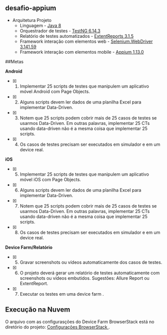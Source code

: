 ## desafio-appium

- Arquitetura Projeto
	- Linguagem	- [Java 8](https://www.java.com/pt_BR/ "Java 8")
	 - Orquestrador de testes - [TestNG 6.14.3](https://testng.org/doc/ "TestNG 6.14.3")
	 - Relatório de testes automatizados - [ExtentReports 3.1.5](http://extentreports.com/docs/versions/3/net/ "ExtentReports 3.1.5")
	 - Framework interação com elementos web - [Selenium.WebDriver 3.141.59](https://www.seleniumhq.org/download/ "Selenium.WebDriver")
     - Framework interação com elementos mobile - [Appium 1.13.0](http://appium.io/ "Appium") 

##Metas

**Android**
- [x]	1) Implementar 25 scripts de testes que manipulem um aplicativo móvel Android com Page Objects. 
- [x]	2) Alguns scripts devem ler dados de uma planilha Excel para implementar Data-Driven. 
- [x]	3) Notem que 25 scripts podem cobrir mais de 25 casos de testes se usarmos Data-Driven. Em outras palavras, implementar 25 CTs usando data-driven não é a mesma coisa que implementar 25 scripts. 
- [x]	4) Os casos de testes precisam ser executados em simulador e em um device real.

**iOS** 
- [x] 5) Implementar 25 scripts de testes que manipulem um aplicativo móvel iOS com Page Objects. 
- [x] 6) Alguns scripts devem ler dados de uma planilha Excel para implementar Data-Driven. 
- [x] 7) Notem que 25 scripts podem cobrir mais de 25 casos de testes se usarmos Data-Driven. Em outras palavras, implementar 25 CTs usando data-driven não é a mesma coisa que implementar 25 scripts. 
- [x] 8) Os casos de testes precisam ser executados em simulador e em um device real. 

**Device Farm/Relatório**
- [x]	5) Gravar screenshots ou vídeos automaticamente dos casos de testes. 
- [x]	6) O projeto deverá gerar um relatório de testes automaticamente com screenshots ou vídeos embutidos. Sugestões: Allure Report ou ExtentReport. 
- [x]	7) Executar os testes em uma device farm .


## Execução na Nuvem

O arquivo com as configurasções do Device Farm BrowserStack está no diretório do projeto:
[Configurações BrowserStack ](https://github.com/larissagcardoso/desafio-appium/blob/master/Execução_testes_BrowserStack.docx).


